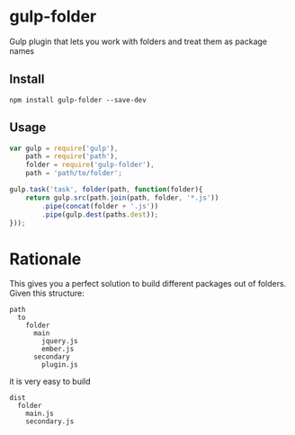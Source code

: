 # gulp-folder

Gulp plugin that lets you work with folders and treat them as package names

## Install

```
npm install gulp-folder --save-dev
```

## Usage

```javascript
var gulp = require('gulp'),
	path = require('path'),
	folder = require('gulp-folder'),
	path = 'path/to/folder';

gulp.task('task', folder(path, function(folder){
	return gulp.src(path.join(path, folder, '*.js'))
		.pipe(concat(folder + '.js'))
		.pipe(gulp.dest(paths.dest));
}));
```

# Rationale

This gives you a perfect solution to build different packages out of folders.
Given this structure:

```
path
  to
    folder
	  main
	    jquery.js
		ember.js
	  secondary
	    plugin.js
```

it is very easy to build

```
dist
  folder
    main.js
	secondary.js
```